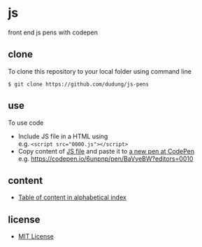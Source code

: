 # js
front end js pens with codepen


## clone
To clone this repository to your local folder using command line

```
$ git clone https://github.com/dudung/js-pens
```

## use
To use code
+ Include JS file in a HTML using<br>
  e.g. `<script src="0000.js"></script>`
+ Copy content of [JS file](src/0000.js) and paste it to [a new pen at CodePen](https://codepen.io/pen/?editors=0010)<br>
  e.g. https://codepen.io/6unpnp/pen/BaVyeBW?editors=0010

## content
+ [Table of content in alphabetical index](src/toc.md)


## license
+ [MIT License](LICENSE)
